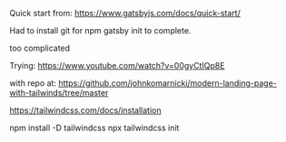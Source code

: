 

Quick start from: https://www.gatsbyjs.com/docs/quick-start/

Had to install git for npm gatsby init to complete.

too complicated

Trying: https://www.youtube.com/watch?v=00gyCtIQp8E

with repo at: https://github.com/johnkomarnicki/modern-landing-page-with-tailwinds/tree/master

https://tailwindcss.com/docs/installation

npm install -D tailwindcss
npx tailwindcss init